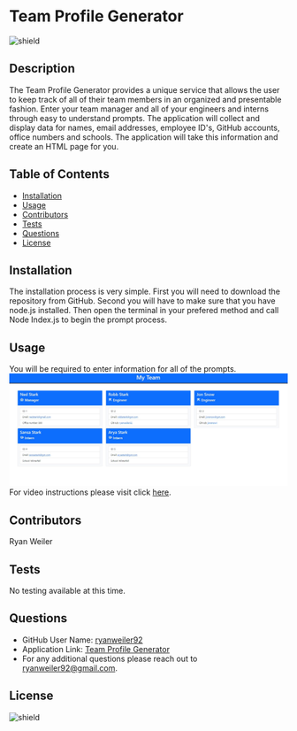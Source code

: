 # Team Profile Generator
![shield](https://img.shields.io/badge/license-No%20License-green)

## Description
The Team Profile Generator provides a unique service that allows the user to keep track of all of their team members in an organized and presentable fashion. Enter your team manager and all of your engineers and interns through easy to understand prompts. The application will collect and display data for names, email addresses, employee ID's, GitHub accounts, office numbers and schools. The application will take this information and create an HTML page for you.

## Table of Contents
* [Installation](#installation)
* [Usage](#usage)
* [Contributors](#contributors)
* [Tests](#tests)
* [Questions](#questions)
* [License](#license)

## Installation
The installation process is very simple. First you will need to download the repository from GitHub. Second you will have to make sure that you have node.js installed. Then open the terminal in your prefered method and call Node Index.js to begin the prompt process.

## Usage
You will be required to enter information for all of the prompts. 
![screenshot](./assets/images/screenshot.jpg)
For video instructions please visit click [here](https://drive.google.com/file/d/1_zFh4WLdR8mzdsoIGYtzxnOr7r7s-bSN/view).

## Contributors
Ryan Weiler

## Tests 
No testing available at this time.

## Questions
* GitHub User Name: [ryanweiler92](https://github.com/ryanweiler92)
* Application Link: [Team Profile Generator](https://github.com/ryanweiler92/Team-Profile-Generator)
* For any additional questions please reach out to ryanweiler92@gmail.com.

## License
![shield](https://img.shields.io/badge/license-No%20License-green)  